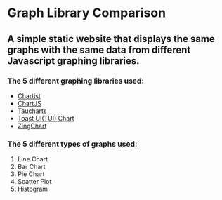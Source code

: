 # Graph Library Comparison
## A simple static website that displays the same graphs with the same data from different Javascript graphing libraries.
### The 5 different graphing libraries used:
+ [Chartist](https://gionkunz.github.io/chartist-js/ "Chartist's website")
+ [ChartJS](https://www.chartjs.org/ "ChartJS's Website")
+ [Taucharts](https://taucharts.com/ "Tauchart's Website")
+ [Toast UI(TUI) Chart](https://ui.toast.com/tui-chart/ "TUI Chart's Website")
+ [ZingChart](https://www.zingchart.com/ "ZingChart's Website")

### The 5 different types of graphs used:
1. Line Chart
2. Bar Chart
3. Pie Chart
4. Scatter Plot
5. Histogram
